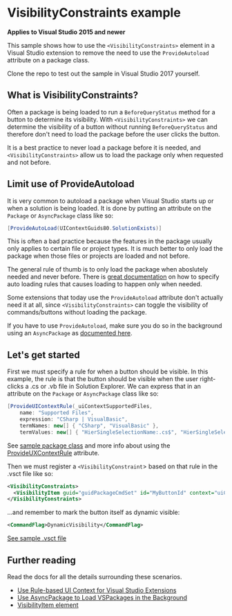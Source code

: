 # VisibilityConstraints example

**Applies to Visual Studio 2015 and newer**

This sample shows how to use the `<VisibilityConstraints>` element in a Visual Studio extension to remove the need to use the `ProvideAutoload` attribute on a package class.

Clone the repo to test out the sample in Visual Studio 2017 yourself.

## What is VisibilityConstraints?
Often a package is being loaded to run a `BeforeQueryStatus` method for a button to determine its visibility. With `<VisibilityConstraints>` we can determine the visibility of a button without running `BeforeQueryStatus` and therefore don't need to load the package before the user clicks the button.

It is a best practice to never load a package before it is needed, and `<VisibilityConstraints>` allow us to load the package only when requested and not before.

## Limit use of ProvideAutoload
It is very common to autoload a package when Visual Studio starts up or when a solution is being loaded. It is done by putting an attribute on the `Package` or `AsyncPackage` class like so:

```c#
[ProvideAutoLoad(UIContextGuids80.SolutionExists)]  
```

This is often a bad practice because the features in the package usually only applies to certain file or project types. It is much better to only load the package when those files or projects are loaded and not before.

The general rule of thumb is to only load the package when aboslutely needed and never before. There is [great documentation][uicontext] on how to specify auto loading rules that causes loading to happen only when needed.

Some extensions that today use the `ProvideAutoload` attribute don't actually need it at all, since `<VisibilityConstraints>` can toggle the visibility of commands/buttons without loading the package. 

If you have to use `ProvideAutoload`, make sure you do so in the background using an `AsyncPackage` as [documented here][asyncpackage].

## Let's get started
First we must specify a rule for when a button should be visible. In this example, the rule is that the button should be visible when the user right-clicks a .cs or .vb file in Solution Explorer. We can express that in an attribute on the `Package` or `AsyncPackage` class like so:

```csharp
[ProvideUIContextRule(_uiContextSupportedFiles,
    name: "Supported Files",
    expression: "CSharp | VisualBasic",
    termNames: new[] { "CSharp", "VisualBasic" },
    termValues: new[] { "HierSingleSelectionName:.cs$", "HierSingleSelectionName:.vb$" })]
```

See [sample package class](src/MyPackage.cs) and more info about using the [ProvideUXContextRule][uicontext] attribute.

Then we must register a `<VisibilityConstraint`> based on that rule in the .vsct file like so:

```xml
<VisibilityConstraints>
  <VisibilityItem guid="guidPackageCmdSet" id="MyButtonId" context="uiContextSupportedFiles" />
</VisibilityConstraints>
```

...and remember to mark the button itself as dynamic visible:

```xml
<CommandFlag>DynamicVisibility</CommandFlag>
```

[See sample .vsct file](src/VsCommandTable.vsct)

## Further reading
Read the docs for all the details surrounding these scenarios.

* [Use Rule-based UI Context for Visual Studio Extensions][uicontext]
* [Use AsyncPackage to Load VSPackages in the Background][asyncpackage]
* [VisibilityItem element][visibilityitem]

[uicontext]: https://docs.microsoft.com/visualstudio/extensibility/how-to-use-rule-based-ui-context-for-visual-studio-extensions
[asyncpackage]: https://docs.microsoft.com/visualstudio/extensibility/how-to-use-asyncpackage-to-load-vspackages-in-the-background
[visibilityitem]: https://docs.microsoft.com/en-us/visualstudio/extensibility/visibilityitem-element